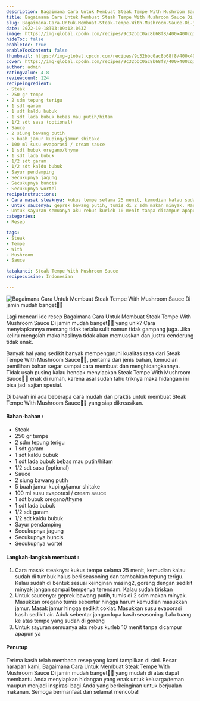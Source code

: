 ```yaml
---
description: Bagaimana Cara Untuk Membuat Steak Tempe With Mushroom Sauce Di jamin mudah banget"
title: Bagaimana Cara Untuk Membuat Steak Tempe With Mushroom Sauce Di jamin mudah banget
slug: Bagaimana-Cara-Untuk-Membuat-Steak-Tempe-With-Mushroom-Sauce-Di-jamin-mudah-banget
date: 2022-10-18T03:09:12.063Z
image: https://img-global.cpcdn.com/recipes/9c32bbc0ac8b68f8/400x400cq70/photo.jpg
hideToc: false
enableToc: true
enableTocContent: false
thumbnail: https://img-global.cpcdn.com/recipes/9c32bbc0ac8b68f8/400x400cq70/photo.jpg
cover: https://img-global.cpcdn.com/recipes/9c32bbc0ac8b68f8/400x400cq70/photo.jpg
author: admin
ratingvalue: 4.8
reviewcount: 124
recipeingredient:
- Steak
- 250 gr tempe
- 2 sdm tepung terigu
- 1 sdt garam
- 1 sdt kaldu bubuk
- 1 sdt lada bubuk bebas mau putih/hitam
- 1/2 sdt sasa (optional)
- Sauce
- 2 siung bawang putih
- 5 buah jamur kuping/jamur shitake
- 100 ml susu evaporasi / cream sauce
- 1 sdt bubuk oregano/thyme
- 1 sdt lada bubuk
- 1/2 sdt garam
- 1/2 sdt kaldu bubuk
- Sayur pendamping
- Secukupnya jagung
- Secukupnya buncis
- Secukupnya wortel
recipeinstructions:
- Cara masak steaknya: kukus tempe selama 25 menit, kemudian kalau sudah di tumbuk halus beri seasoning dan tambahkan tepung terigu. Kalau sudah di bentuk sesuai keinginan masing2, goreng dengan sedikit minyak jangan sampai tempenya terendam. Kalau sudah tiriskan
- Untuk saucenya: geprek bawang putih, tumis di 2 sdm makan minyak. Masukkan oregano tumis sebentar hingga harum kemudian masukkan jamur. Masak jamur hingga sedikit coklat. Masukkan susu evaporasi kasih sedikit air. Aduk sebentar jangan lupa kasih seasoning. Lalu tuang ke atas tempe yang sudah di goreng
- Untuk sayuran semuanya aku rebus kurleb 10 menit tanpa dicampur apapun ya
categories:
- Resep

tags:
- Steak
- Tempe
- With
- Mushroom
- Sauce

katakunci: Steak Tempe With Mushroom Sauce
recipecuisine: Indonesian

---
```


![Bagaimana Cara Untuk Membuat Steak Tempe With Mushroom Sauce Di jamin mudah banget👩‍🍳](https://img-global.cpcdn.com/recipes/9c32bbc0ac8b68f8/400x400cq70/photo.jpg)

Lagi mencari ide resep Bagaimana Cara Untuk Membuat Steak Tempe With Mushroom Sauce Di jamin mudah banget👩‍🍳 yang unik? Cara menyiapkannya memang tidak terlalu sulit namun tidak gampang juga. Jika keliru mengolah maka hasilnya tidak akan memuaskan dan justru cenderung tidak enak.

Banyak hal yang sedikit banyak mempengaruhi kualitas rasa dari Steak Tempe With Mushroom Sauce👩‍🍳, pertama dari jenis bahan, kemudian pemilihan bahan segar sampai cara membuat dan menghidangkannya. Tidak usah pusing kalau hendak menyiapkan Steak Tempe With Mushroom Sauce👩‍🍳 enak di rumah, karena asal sudah tahu triknya maka hidangan ini bisa jadi sajian spesial.

Di bawah ini ada beberapa cara mudah dan praktis untuk membuat Steak Tempe With Mushroom Sauce👩‍🍳 yang siap dikreasikan.

<!--inarticleads1-->

#### Bahan-bahan :

- Steak
- 250 gr tempe
- 2 sdm tepung terigu
- 1 sdt garam
- 1 sdt kaldu bubuk
- 1 sdt lada bubuk bebas mau putih/hitam
- 1/2 sdt sasa (optional)
- Sauce
- 2 siung bawang putih
- 5 buah jamur kuping/jamur shitake
- 100 ml susu evaporasi / cream sauce
- 1 sdt bubuk oregano/thyme
- 1 sdt lada bubuk
- 1/2 sdt garam
- 1/2 sdt kaldu bubuk
- Sayur pendamping
- Secukupnya jagung
- Secukupnya buncis
- Secukupnya wortel

<!--inarticleads2-->

#### Langkah-langkah membuat :

1. Cara masak steaknya: kukus tempe selama 25 menit, kemudian kalau sudah di tumbuk halus beri seasoning dan tambahkan tepung terigu. Kalau sudah di bentuk sesuai keinginan masing2, goreng dengan sedikit minyak jangan sampai tempenya terendam. Kalau sudah tiriskan
1. Untuk saucenya: geprek bawang putih, tumis di 2 sdm makan minyak. Masukkan oregano tumis sebentar hingga harum kemudian masukkan jamur. Masak jamur hingga sedikit coklat. Masukkan susu evaporasi kasih sedikit air. Aduk sebentar jangan lupa kasih seasoning. Lalu tuang ke atas tempe yang sudah di goreng
1. Untuk sayuran semuanya aku rebus kurleb 10 menit tanpa dicampur apapun ya

#### Penutup

Terima kasih telah membaca resep yang kami tampilkan di sini. Besar harapan kami, Bagaimana Cara Untuk Membuat Steak Tempe With Mushroom Sauce Di jamin mudah banget👩‍🍳 yang mudah di atas dapat membantu Anda menyiapkan hidangan yang enak untuk keluarga/teman maupun menjadi inspirasi bagi Anda yang berkeinginan untuk berjualan makanan. Semoga bermanfaat dan selamat mencoba!